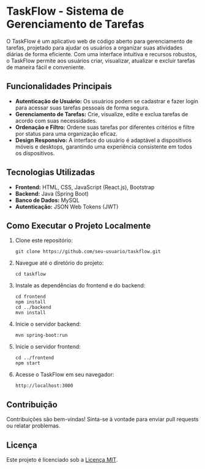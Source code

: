 # TaskFlow - Sistema de Gerenciamento de Tarefas

O TaskFlow é um aplicativo web de código aberto para gerenciamento de tarefas, projetado para ajudar os usuários a organizar suas atividades diárias de forma eficiente. Com uma interface intuitiva e recursos robustos, o TaskFlow permite aos usuários criar, visualizar, atualizar e excluir tarefas de maneira fácil e conveniente.

## Funcionalidades Principais

- **Autenticação de Usuário:** Os usuários podem se cadastrar e fazer login para acessar suas tarefas pessoais de forma segura.
- **Gerenciamento de Tarefas:** Crie, visualize, edite e exclua tarefas de acordo com suas necessidades.
- **Ordenação e Filtro:** Ordene suas tarefas por diferentes critérios e filtre por status para uma organização eficaz.
- **Design Responsivo:** A interface do usuário é adaptável a dispositivos móveis e desktops, garantindo uma experiência consistente em todos os dispositivos.

## Tecnologias Utilizadas

- **Frontend:** HTML, CSS, JavaScript (React.js), Bootstrap
- **Backend:** Java (Spring Boot)
- **Banco de Dados:** MySQL
- **Autenticação:** JSON Web Tokens (JWT)

## Como Executar o Projeto Localmente

1. Clone este repositório:

    ```
    git clone https://github.com/seu-usuario/taskflow.git
    ```

2. Navegue até o diretório do projeto:

    ```
    cd taskflow
    ```

3. Instale as dependências do frontend e do backend:

    ```
    cd frontend
    npm install
    cd ../backend
    mvn install
    ```

4. Inicie o servidor backend:

    ```
    mvn spring-boot:run
    ```

5. Inicie o servidor frontend:

    ```
    cd ../frontend
    npm start
    ```

6. Acesse o TaskFlow em seu navegador:

    ```
    http://localhost:3000
    ```

## Contribuição

Contribuições são bem-vindas! Sinta-se à vontade para enviar pull requests ou relatar problemas.

## Licença

Este projeto é licenciado sob a [Licença MIT](LICENSE).
